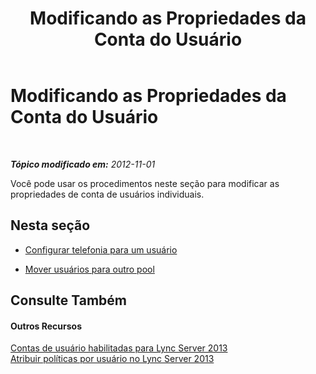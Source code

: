 ﻿---
title: Modificando as Propriedades da Conta do Usuário
TOCTitle: Modificando as Propriedades da Conta do Usuário
ms:assetid: 0716c2ae-ffa7-4877-9d70-fe72be63ad9a
ms:mtpsurl: https://technet.microsoft.com/pt-br/library/JJ687961(v=OCS.15)
ms:contentKeyID: 49886090
ms.date: 05/19/2016
mtps_version: v=OCS.15
ms.translationtype: HT
---

# Modificando as Propriedades da Conta do Usuário

 

_**Tópico modificado em:** 2012-11-01_

Você pode usar os procedimentos neste seção para modificar as propriedades de conta de usuários individuais.

## Nesta seção

  - [Configurar telefonia para um usuário](lync-server-2013-configure-telephony-for-a-user.md)

  - [Mover usuários para outro pool](lync-server-2013-move-users-to-another-pool.md)

## Consulte Também

#### Outros Recursos

[Contas de usuário habilitadas para Lync Server 2013](lync-server-2013-user-accounts-enabled-for-lync-server.md)  
[Atribuir políticas por usuário no Lync Server 2013](lync-server-2013-assigning-per-user-policies.md)

